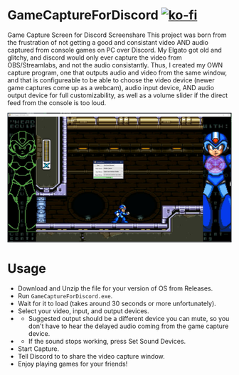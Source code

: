 # GameCaptureForDiscord [![ko-fi](https://ko-fi.com/img/githubbutton_sm.svg)](https://ko-fi.com/G2G33U110)
Game Capture Screen for Discord Screenshare
This project was born from the frustration of not getting a good and consistant video AND audio captured from console games on PC over Discord.  My Elgato got old and glitchy, and discord would only ever capture the video from OBS/Streamlabs, and not the audio consistantly.  Thus, I created my OWN capture program, one that outputs audio and video from the same window, and that is configureable to be able to choose the video device (newer game captures come up as a webcam), audio input device, AND audio output device for full customizability, as well as a volume slider if the direct feed from the console is too loud.

![alt text](https://github.com/ZornTaov/GameCaptureForDiscord/blob/master/screenshot.png?raw=true)

# Usage
* Download and Unzip the file for your version of OS from Releases.
* Run `GameCaptureForDiscord.exe`.
* Wait for it to load (takes around 30 seconds or more unfortunately).
* Select your video, input, and output devices.
* * Suggested output should be a different device you can mute, so you don't have to hear the delayed audio coming from the game capture device.
* * If the sound stops working, press Set Sound Devices.
* Start Capture.
* Tell Discord to to share the video capture window.
* Enjoy playing games for your friends!
